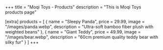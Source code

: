 +++
title = "Moqi Toys - Products"
description = "This is Moqi Toys products page"

[extra]
products = [
    { name = "Sleepy Panda", price = 29.99, image = "/images/panda.webp", description = "Ultra-soft bamboo fiber plush with weighted beans" }, 
    { name = "Giant Teddy", price = 49.99, image = "/images/bear.webp", description = "60cm premium quality teddy bear with silky fur" }
]
+++